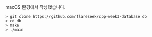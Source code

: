 macOS 환경에서 작성했습니다.

```
> git clone https://github.com/flareseek/cpp-week3-database db
> cd db
> make
> ./main
```
